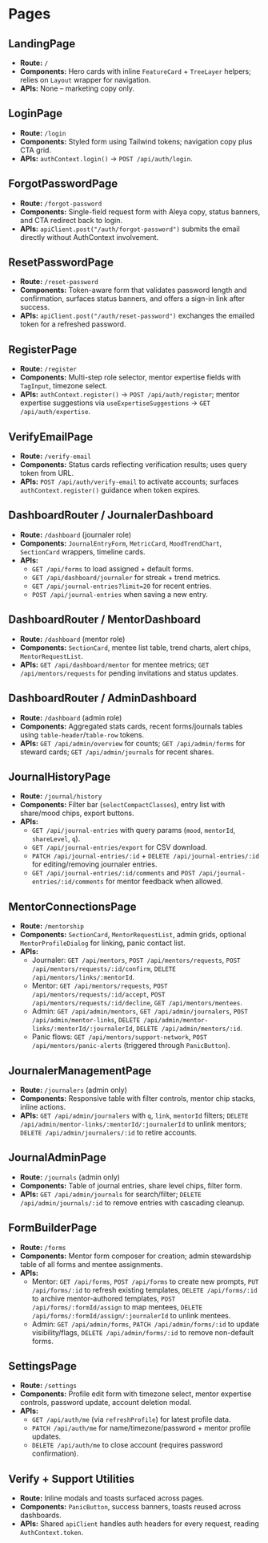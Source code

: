 # Pages

## LandingPage
- **Route:** `/`
- **Components:** Hero cards with inline `FeatureCard` + `TreeLayer` helpers; relies on `Layout` wrapper for navigation.
- **APIs:** None – marketing copy only.

## LoginPage
- **Route:** `/login`
- **Components:** Styled form using Tailwind tokens; navigation copy plus CTA grid.
- **APIs:** `authContext.login()` → `POST /api/auth/login`.

## ForgotPasswordPage
- **Route:** `/forgot-password`
- **Components:** Single-field request form with Aleya copy, status banners, and CTA redirect back to login.
- **APIs:** `apiClient.post("/auth/forgot-password")` submits the email directly without AuthContext involvement.

## ResetPasswordPage
- **Route:** `/reset-password`
- **Components:** Token-aware form that validates password length and confirmation, surfaces status banners, and offers a sign-in
  link after success.
- **APIs:** `apiClient.post("/auth/reset-password")` exchanges the emailed token for a refreshed password.

## RegisterPage
- **Route:** `/register`
- **Components:** Multi-step role selector, mentor expertise fields with `TagInput`, timezone select.
- **APIs:** `authContext.register()` → `POST /api/auth/register`; mentor expertise suggestions via `useExpertiseSuggestions` → `GET /api/auth/expertise`.

## VerifyEmailPage
- **Route:** `/verify-email`
- **Components:** Status cards reflecting verification results; uses query token from URL.
- **APIs:** `POST /api/auth/verify-email` to activate accounts; surfaces `authContext.register()` guidance when token expires.

## DashboardRouter / JournalerDashboard
- **Route:** `/dashboard` (journaler role)
- **Components:** `JournalEntryForm`, `MetricCard`, `MoodTrendChart`, `SectionCard` wrappers, timeline cards.
- **APIs:**
  - `GET /api/forms` to load assigned + default forms.
  - `GET /api/dashboard/journaler` for streak + trend metrics.
  - `GET /api/journal-entries?limit=20` for recent entries.
  - `POST /api/journal-entries` when saving a new entry.

## DashboardRouter / MentorDashboard
- **Route:** `/dashboard` (mentor role)
- **Components:** `SectionCard`, mentee list table, trend charts, alert chips, `MentorRequestList`.
- **APIs:** `GET /api/dashboard/mentor` for mentee metrics; `GET /api/mentors/requests` for pending invitations and status updates.

## DashboardRouter / AdminDashboard
- **Route:** `/dashboard` (admin role)
- **Components:** Aggregated stats cards, recent forms/journals tables using `table-header`/`table-row` tokens.
- **APIs:** `GET /api/admin/overview` for counts; `GET /api/admin/forms` for steward cards; `GET /api/admin/journals` for recent shares.

## JournalHistoryPage
- **Route:** `/journal/history`
- **Components:** Filter bar (`selectCompactClasses`), entry list with share/mood chips, export buttons.
- **APIs:**
  - `GET /api/journal-entries` with query params (`mood`, `mentorId`, `shareLevel`, `q`).
  - `GET /api/journal-entries/export` for CSV download.
  - `PATCH /api/journal-entries/:id` + `DELETE /api/journal-entries/:id` for editing/removing journaler entries.
  - `GET /api/journal-entries/:id/comments` and `POST /api/journal-entries/:id/comments` for mentor feedback when allowed.

## MentorConnectionsPage
- **Route:** `/mentorship`
- **Components:** `SectionCard`, `MentorRequestList`, admin grids, optional `MentorProfileDialog` for linking, panic contact list.
- **APIs:**
  - Journaler: `GET /api/mentors`, `POST /api/mentors/requests`, `POST /api/mentors/requests/:id/confirm`, `DELETE /api/mentors/links/:mentorId`.
  - Mentor: `GET /api/mentors/requests`, `POST /api/mentors/requests/:id/accept`, `POST /api/mentors/requests/:id/decline`, `GET /api/mentors/mentees`.
  - Admin: `GET /api/admin/mentors`, `GET /api/admin/journalers`, `POST /api/admin/mentor-links`, `DELETE /api/admin/mentor-links/:mentorId/:journalerId`, `DELETE /api/admin/mentors/:id`.
  - Panic flows: `GET /api/mentors/support-network`, `POST /api/mentors/panic-alerts` (triggered through `PanicButton`).

## JournalerManagementPage
- **Route:** `/journalers` (admin only)
- **Components:** Responsive table with filter controls, mentor chip stacks, inline actions.
- **APIs:** `GET /api/admin/journalers` with `q`, `link`, `mentorId` filters; `DELETE /api/admin/mentor-links/:mentorId/:journalerId` to unlink mentors; `DELETE /api/admin/journalers/:id` to retire accounts.

## JournalAdminPage
- **Route:** `/journals` (admin only)
- **Components:** Table of journal entries, share level chips, filter form.
- **APIs:** `GET /api/admin/journals` for search/filter; `DELETE /api/admin/journals/:id` to remove entries with cascading cleanup.

## FormBuilderPage
- **Route:** `/forms`
- **Components:** Mentor form composer for creation; admin stewardship table of all forms and mentee assignments.
- **APIs:**
  - Mentor: `GET /api/forms`, `POST /api/forms` to create new prompts, `PUT /api/forms/:id` to refresh existing templates, `DELETE /api/forms/:id` to archive mentor-authored templates, `POST /api/forms/:formId/assign` to map mentees, `DELETE /api/forms/:formId/assign/:journalerId` to unlink mentees.
  - Admin: `GET /api/admin/forms`, `PATCH /api/admin/forms/:id` to update visibility/flags, `DELETE /api/admin/forms/:id` to remove non-default forms.

## SettingsPage
- **Route:** `/settings`
- **Components:** Profile edit form with timezone select, mentor expertise controls, password update, account deletion modal.
- **APIs:**
  - `GET /api/auth/me` (via `refreshProfile`) for latest profile data.
  - `PATCH /api/auth/me` for name/timezone/password + mentor profile updates.
  - `DELETE /api/auth/me` to close account (requires password confirmation).

## Verify + Support Utilities
- **Route:** Inline modals and toasts surfaced across pages.
- **Components:** `PanicButton`, success banners, toasts reused across dashboards.
- **APIs:** Shared `apiClient` handles auth headers for every request, reading `AuthContext.token`.
